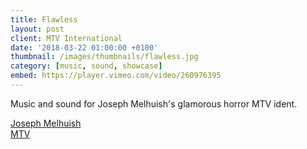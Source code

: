 ```yaml
---
title: Flawless
layout: post
client: MTV International
date: '2018-03-22 01:00:00 +0100'
thumbnail: /images/thumbnails/flawless.jpg
category: [music, sound, showcase]
embed: https://player.vimeo.com/video/260976395
---
```


Music and sound for Joseph Melhuish's glamorous horror MTV ident.

[Joseph Melhuish](http://www.josephmelhuish.com/)  
[MTV](http://www.mtv.com)
